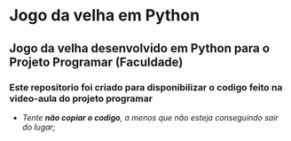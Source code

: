 # Jogo da velha em Python

## Jogo da velha desenvolvido em Python para o Projeto Programar (Faculdade)

### Este repositorio foi criado para disponibilizar o codigo feito na video-aula do projeto programar

- *Tente **não copiar o codigo**, a menos que não esteja conseguindo sair do lugar;*
